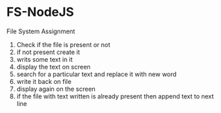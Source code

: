 # FS-NodeJS
File System Assignment
1. Check if the file is present or not
2. if not present create it
3. writs some text in it
4. display the text on screen
5. search for a particular text and replace it with new word
6. write it back on file
7. display again on the screen
8. if the file with text written is already present then append text to next line
